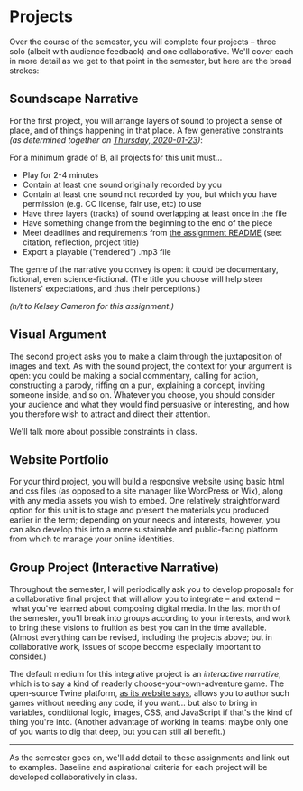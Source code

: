 # Projects

Over the course of the semester, you will complete four projects – three solo (albeit with audience feedback) and one collaborative. We'll cover each in more detail as we get to that point in the semester, but here are the broad strokes:

## Soundscape Narrative

For the first project, you will arrange layers of sound to project a sense of place, and of things happening in that place. A few generative constraints _(as determined together on [Thursday, 2020-01-23](plans/lesson-06.md))_:

For a minimum grade of B, all projects for this unit must…
* Play for 2-4 minutes
* Contain at least one sound originally recorded by you
* Contain at least one sound not recorded by you, but which you have permission (e.g. CC license, fair use, etc) to use
* Have three layers (tracks) of sound overlapping at least once in the file
* Have something change from the beginning to the end of the piece
* Meet deadlines and requirements from [the assignment README](https://github.com/benmiller314/soundscape2020spring#deadlines-and-products) (see: citation, reflection, project title)
* Export a playable ("rendered") .mp3 file

The genre of the narrative you convey is open: it could be documentary, fictional, even science-fictional. (The title you choose will help steer listeners' expectations, and thus their perceptions.)

*(h/t to Kelsey Cameron for this assignment.)*


## Visual Argument

The second project asks you to make a claim through the juxtaposition of images and text. As with the sound project, the context for your argument is open: you could be making a social commentary, calling for action, constructing a parody, riffing on a pun, explaining a concept, inviting someone inside, and so on. Whatever you choose, you should consider your audience and what they would find persuasive or interesting, and how you therefore wish to attract and direct their attention.

We'll talk more about possible constraints in class.


## Website Portfolio

For your third project, you will build a responsive website using basic html and css files (as opposed to a site manager like WordPress or Wix), along with any media assets you wish to embed. One relatively straightforward option for this unit is to stage and present the materials you produced earlier in the term; depending on your needs and interests, however, you can also develop this into a more sustainable and public-facing platform from which to manage your online identities.


## Group Project (Interactive Narrative)

Throughout the semester, I will periodically ask you to develop proposals for a collaborative final project that will allow you to integrate – and extend – what you've learned about composing digital media. In the last month of the semester, you'll break into groups according to your interests, and work to bring these visions to fruition as best you can in the time available. (Almost everything can be revised, including the projects above; but in collaborative work, issues of scope become especially important to consider.) <!-- As part of a second-draft proposal, have them suggest roles that participants can play within the project, e.g. visuals editor or project manager. -->

The default medium for this integrative project is an *interactive narrative*, which is to say a kind of readerly choose-your-own-adventure game. The open-source Twine platform, <a href="http://twinery.org/">as its website says</a>, allows you to author such games without needing any code, if you want... but also to bring in variables, conditional logic, images, CSS, and JavaScript if that's the kind of thing you're into. (Another advantage of working in teams: maybe only one of you wants to dig that deep, but you can still all benefit.)

<hr/>

As the semester goes on, we'll add detail to these assignments and link out to examples. Baseline and aspirational criteria for each project will be developed collaboratively in class.

